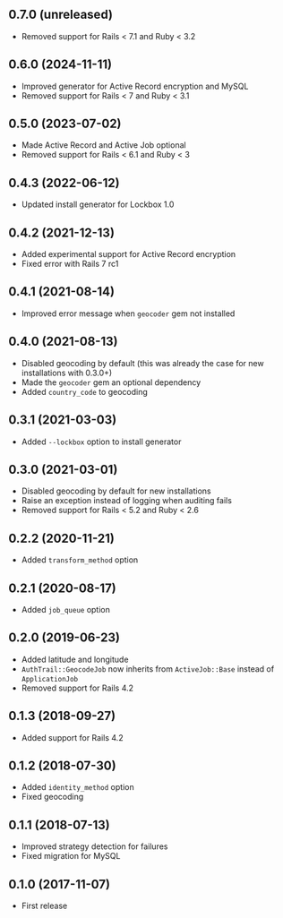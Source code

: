 ## 0.7.0 (unreleased)

- Removed support for Rails < 7.1 and Ruby < 3.2

## 0.6.0 (2024-11-11)

- Improved generator for Active Record encryption and MySQL
- Removed support for Rails < 7 and Ruby < 3.1

## 0.5.0 (2023-07-02)

- Made Active Record and Active Job optional
- Removed support for Rails < 6.1 and Ruby < 3

## 0.4.3 (2022-06-12)

- Updated install generator for Lockbox 1.0

## 0.4.2 (2021-12-13)

- Added experimental support for Active Record encryption
- Fixed error with Rails 7 rc1

## 0.4.1 (2021-08-14)

- Improved error message when `geocoder` gem not installed

## 0.4.0 (2021-08-13)

- Disabled geocoding by default (this was already the case for new installations with 0.3.0+)
- Made the `geocoder` gem an optional dependency
- Added `country_code` to geocoding

## 0.3.1 (2021-03-03)

- Added `--lockbox` option to install generator

## 0.3.0 (2021-03-01)

- Disabled geocoding by default for new installations
- Raise an exception instead of logging when auditing fails
- Removed support for Rails < 5.2 and Ruby < 2.6

## 0.2.2 (2020-11-21)

- Added `transform_method` option

## 0.2.1 (2020-08-17)

- Added `job_queue` option

## 0.2.0 (2019-06-23)

- Added latitude and longitude
- `AuthTrail::GeocodeJob` now inherits from `ActiveJob::Base` instead of `ApplicationJob`
- Removed support for Rails 4.2

## 0.1.3 (2018-09-27)

- Added support for Rails 4.2

## 0.1.2 (2018-07-30)

- Added `identity_method` option
- Fixed geocoding

## 0.1.1 (2018-07-13)

- Improved strategy detection for failures
- Fixed migration for MySQL

## 0.1.0 (2017-11-07)

- First release
